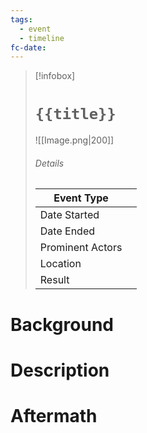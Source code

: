 ```yaml
---
tags:
  - event
  - timeline
fc-date:
---
```

> [!infobox]
> # `{{title}}`
> ![[Image.png|200]]
> ###### Details
> | Event Type |  |
> | ---- | ---- |
> | Date Started |  |
> | Date Ended |  |
> | Prominent Actors |  |
> | Location |  |
> | Result |  |

# Background



# Description



# Aftermath

